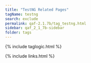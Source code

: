 ```yaml
---
title: "TestNG Related Pages"
tagName: testng
search: exclude
permalink: qaf-2.1.7b/tag_testng.html
sidebar: qaf_2_1_7b-sidebar
folder: tags
---
```

{% include taglogic.html %}

{% include links.html %}
